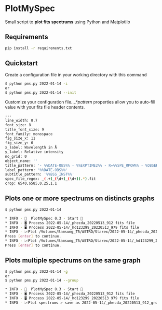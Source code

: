 # PlotMySpec
Small script to __plot fits spectrums__ using Python and Matplotlib


## Requirements 
```bash
pip install -r requirements.txt
```

## Quickstart

Create a configuration file in your working directory with this command
```bash
$ python pms.py 2022-01-14 -i
or 
$ python pms.py 2022-01-14 --init
```

Customize your configuration file.
__*_pattern__ properties allow you to auto-fill value with your fits file header contents.

```bash
---
line_width: 0.7
font_size: 8
title_font_size: 9
font_family: monospace
fig_size_x: 11
fig_size_y: 6
x_label: Wavelength in Å
y_label: Relative intensity
no_grid: 0
object_name: ''
title_pattern: '- %%DATE-OBS%% - %%EXPTIME2%% - R=%%SPE_RPOW%% - %OBSERVER%'
label_pattern: '%%DATE-OBS%%'
subtitle_pattern: '%%BSS_INST%%'
spec_file_regex: _(.+)_(\d+)_(\d+)(.*).fit
crop: 6540,6585,0.25,1.1
```

## Plots one or more spectrums on distincts graphs

```bash
$ python pms.py 2022-01-14 

* INFO - 🚀  PlotMySpec 0.3 - Start 🚀
* INFO - 🖥 Process 2022-05-14/_phecda_20220513_912 fits file
* INFO - 🖥 Process 2022-05-14/_hd123299_20220513_979 fits file
* INFO - 📈Plot /Volumes/Samsung_T5/ASTRO/Starex/2022-05-14/_phecda_20220513_912 fits file > save as 2022-05-14/_phecda_20220513_912_hd_plot.png
Press [enter] to continue.
* INFO - 📈Plot /Volumes/Samsung_T5/ASTRO/Starex/2022-05-14/_hd123299_20220513_979 fits file > save as 2022-05-14/_hd123299_20220513_979_hd_plot.png
Press [enter] to continue.
```

## Plots multiple spectrums on the same graph

```bash
$ python pms.py 2022-01-14 -g
or
$ python pms.py 2022-01-14 --group

* INFO - 🚀  PlotMySpec 0.3 - Start 🚀
* INFO - 🖥 Process 2022-05-14/_phecda_20220513_912 fits file
* INFO - 🖥 Process 2022-05-14/_hd123299_20220513_979 fits file
* INFO - 📈Plot spectrums > save as 2022-05-14/_phecda_20220513_912_group_hd_plot.png
```

